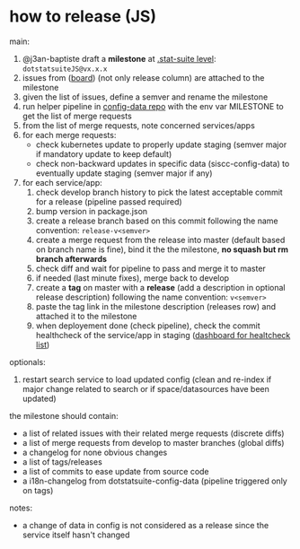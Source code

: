 # how to release (JS)

main:
1. @j3an-baptiste draft a **milestone** at [.stat-suite level](https://gitlab.com/groups/sis-cc/.stat-suite/-/milestones): `dotstatsuiteJS@vx.x.x`
1. issues from ([board](https://gitlab.com/groups/sis-cc/-/boards/1200479?label_name[]=JavaScript)) (not only release column) are attached to the milestone
1. given the list of issues, define a semver and rename the milestone
1. run helper pipeline in [config-data repo](https://gitlab.com/sis-cc/.stat-suite/dotstatsuite-config-data) with the env var MILESTONE to get the list of merge requests
1. from the list of merge requests, note concerned services/apps
1. for each merge requests:
    - check kubernetes update to properly update staging (semver major if mandatory update to keep default)
    - check non-backward updates in specific data (siscc-config-data) to eventually update staging (semver major if any)
1. for each service/app:
    1. check develop branch history to pick the latest acceptable commit for a release (pipeline passed required)
    1. bump version in package.json
    1. create a release branch based on this commit following the name convention: `release-v<semver>`
    1. create a merge request from the release into master (default based on branch name is fine), bind it the the milestone, **no squash but rm branch afterwards**
    1. check diff and wait for pipeline to pass and merge it to master
    1. if needed (last minute fixes), merge back to develop
    1. create a **tag** on master with a **release** (add a description in optional release description) following the name convention: `v<semver>`
    1. paste the tag link in the milestone description (releases row) and attached it to the milestone
    1. when deployement done (check pipeline), check the commit healthcheck of the service/app in staging ([dashboard for healtcheck list](https://gitlab.com/sis-cc/dotstatsuite-documentation/-/blob/master/devops-dashboard.md))

optionals:
1. restart search service to load updated config (clean and re-index if major change related to search or if space/datasources have been updated)


the milestone should contain:
  - a list of related issues with their related merge requests (discrete diffs)
  - a list of merge requests from develop to master branches (global diffs)
  - a changelog for none obvious changes
  - a list of tags/releases
  - a list of commits to ease update from source code
  - a i18n-changelog from dotstatsuite-config-data (pipeline triggered only on tags)

notes:
- a change of data in config is not considered as a release since the service itself hasn't changed
